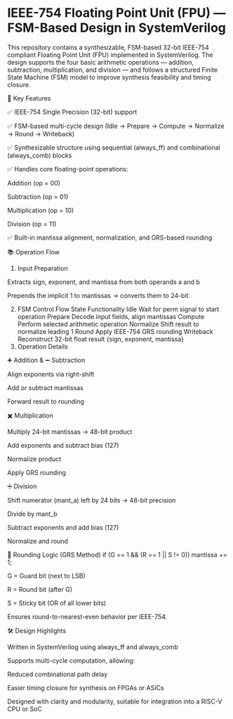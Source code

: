 # IEEE-754 Floating Point Unit (FPU) — FSM-Based Design in SystemVerilog

This repository contains a synthesizable, FSM-based 32-bit IEEE-754 compliant Floating Point Unit (FPU) implemented in SystemVerilog. The design supports the four basic arithmetic operations — addition, subtraction, multiplication, and division — and follows a structured Finite State Machine (FSM) model to improve synthesis feasibility and timing closure.

🚀 Key Features

✅ IEEE-754 Single Precision (32-bit) support

✅ FSM-based multi-cycle design (Idle → Prepare → Compute → Normalize → Round → Writeback)

✅ Synthesizable structure using sequential (always_ff) and combinational (always_comb) blocks

✅ Handles core floating-point operations:

Addition (op = 00)

Subtraction (op = 01)

Multiplication (op = 10)

Division (op = 11)

✅ Built-in mantissa alignment, normalization, and GRS-based rounding

📚 Operation Flow
1. Input Preparation

Extracts sign, exponent, and mantissa from both operands a and b

Prepends the implicit 1 to mantissas → converts them to 24-bit

2. FSM Control Flow
State	Functionality
Idle	Wait for perm signal to start operation
Prepare	Decode input fields, align mantissas
Compute	Perform selected arithmetic operation
Normalize	Shift result to normalize leading 1
Round	Apply IEEE-754 GRS rounding
Writeback	Reconstruct 32-bit float result {sign, exponent, mantissa}
3. Operation Details

➕ Addition & ➖ Subtraction

Align exponents via right-shift

Add or subtract mantissas

Forward result to rounding

✖️ Multiplication

Multiply 24-bit mantissas → 48-bit product

Add exponents and subtract bias (127)

Normalize product

Apply GRS rounding

➗ Division

Shift numerator (mant_a) left by 24 bits → 48-bit precision

Divide by mant_b

Subtract exponents and add bias (127)

Normalize and round

🔄 Rounding Logic (GRS Method)
if (G == 1 && (R == 1 || S != 0))
    mantissa += 1;


G = Guard bit (next to LSB)

R = Round bit (after G)

S = Sticky bit (OR of all lower bits)

Ensures round-to-nearest-even behavior per IEEE-754.

🛠️ Design Highlights

Written in SystemVerilog using always_ff and always_comb

Supports multi-cycle computation, allowing:

Reduced combinational path delay

Easier timing closure for synthesis on FPGAs or ASICs

Designed with clarity and modularity, suitable for integration into a RISC-V CPU or SoC
